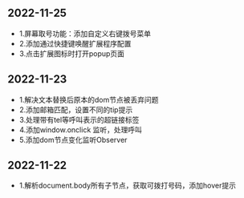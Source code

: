 ## 2022-11-25

- 1.屏幕取号功能：添加自定义右键拨号菜单
- 2.添加通过快捷键唤醒扩展程序配置
- 3.点击扩展图标时打开popup页面

## 2022-11-23

- 1.解决文本替换后原本的dom节点被丢弃问题
- 2.添加邮箱匹配，设置不同的tip提示
- 3.处理带有tel等呼叫表示的超链接标签
- 4.添加window.onclick 监听，处理呼叫
- 5.添加dom节点变化监听Observer

## 2022-11-22

- 1.解析document.body所有子节点，获取可拨打号码，添加hover提示

